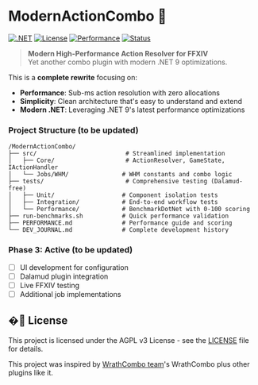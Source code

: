 # ModernActionCombo 🚀

[![.NET](https://img.shields.io/badge/.NET-9.0-blue.svg)](https://dotnet.microsoft.com/download)
[![License](https://img.shields.io/badge/License-AGPL%20v3-blue.svg)](LICENSE)
[![Performance](https://img.shields.io/badge/Performance-78%2F100-yellow.svg)](PERFORMANCE.md)
[![Status](https://img.shields.io/badge/Status-Backend%20Complete-green.svg)](DEV_JOURNAL.md)

> **Modern High-Performance Action Resolver for FFXIV**  
> Yet another combo plugin with modern .NET 9 optimizations.

This is a **complete rewrite** focusing on:
- **Performance**: Sub-ms action resolution with zero allocations
- **Simplicity**: Clean architecture that's easy to understand and extend
- **Modern .NET**: Leveraging .NET 9's latest performance optimizations

### Project Structure (to be updated)
```
/ModernActionCombo/
├── src/                         # Streamlined implementation
│   ├── Core/                    # ActionResolver, GameState, IActionHandler
│   └── Jobs/WHM/               # WHM constants and combo logic
├── tests/                       # Comprehensive testing (Dalamud-free)
│   ├── Unit/                   # Component isolation tests
│   ├── Integration/            # End-to-end workflow tests
│   └── Performance/            # BenchmarkDotNet with 0-100 scoring
├── run-benchmarks.sh           # Quick performance validation
├── PERFORMANCE.md              # Performance guide and scoring
└── DEV_JOURNAL.md              # Complete development history
```

### Phase 3: Active (to be updated)
- [ ] UI development for configuration
- [ ] Dalamud plugin integration
- [ ] Live FFXIV testing
- [ ] Additional job implementations

## �📜 License

This project is licensed under the AGPL v3 License - see the [LICENSE](LICENSE) file for details.


This project was inspired by [WrathCombo team](https://github.com/PunishXIV/WrathCombo)'s WrathCombo plus other plugins like it.
